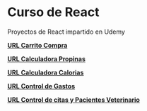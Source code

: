 # Curso de React

Proyectos de React impartido en Udemy

**<a href="https://carrito-compra-guitarra.netlify.app/" target="_blank">URL Carrito Compra</a>**

**<a href="https://totaltips-calculator.netlify.app/" target="_blank">URL Calculadora Propinas</a>**

**<a href="https://fitcount.netlify.app/" target="_blank">URL Calculadora Calorias</a>**

**<a href="https://controls-budgets.netlify.app/" target="_blank">URL Control de Gastos</a>**

**<a href="https://vetcontrol-zustand.netlify.app/" target="_blank">URL Control de citas y Pacientes Veterinario</a>**
